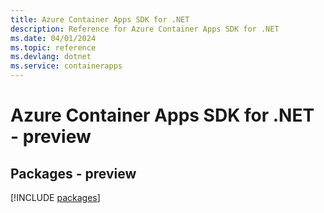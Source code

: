 ```yaml
---
title: Azure Container Apps SDK for .NET
description: Reference for Azure Container Apps SDK for .NET
ms.date: 04/01/2024
ms.topic: reference
ms.devlang: dotnet
ms.service: containerapps
---
```

# Azure Container Apps SDK for .NET - preview
## Packages - preview
[!INCLUDE [packages](container-apps-index.md)]